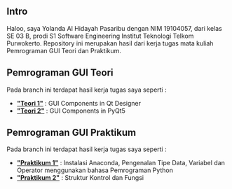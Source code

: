 ## Intro
Haloo, saya Yolanda Al Hidayah Pasaribu dengan NIM 19104057, dari kelas SE 03 B, prodi S1 Software Engineering Institut Teknologi Telkom Purwokerto. Repository ini merupakan hasil dari kerja tugas mata kuliah Pemrograman GUI Teori dan Praktikum.

## Pemrograman GUI Teori

Pada branch ini terdapat hasil kerja tugas saya seperti :

 -  [**"Teori 1"**](https://github.com/yolandapasaribu/19104057-Yolanda_Al_Hidayah_Pemrograman_GUI/tree/Teori-1) : GUI Components in Qt Designer
 -  [**"Teori 2"**](https://github.com/yolandapasaribu/19104057-Yolanda_Al_Hidayah_Pemrograman_GUI/tree/Teori-2) : GUI Components in PyQt5 

	 

## Pemrograman GUI Praktikum

Pada branch ini terdapat hasil kerja tugas saya seperti :

 - [**"Praktikum 1"**](https://github.com/yolandapasaribu/19104057-Yolanda_Al_Hidayah_Pemrograman_GUI/tree/Praktikum-1) : Instalasi Anaconda, Pengenalan Tipe Data, Variabel dan Operator menggunakan bahasa Pemrograman Python
 - [**"Praktikum 2"**](https://github.com/yolandapasaribu/19104057-Yolanda_Al_Hidayah_Pemrograman_GUI/tree/Praktikum-2) : Struktur Kontrol dan Fungsi 

